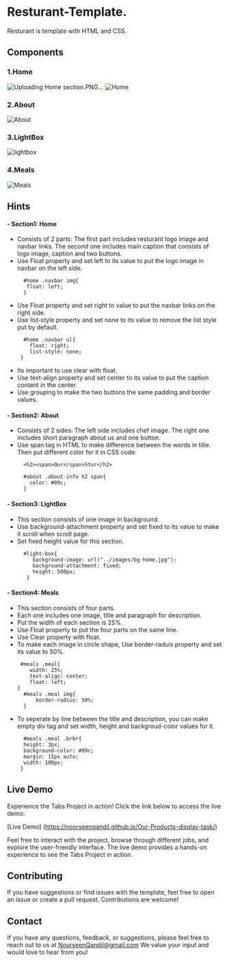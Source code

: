 # Resturant-Template.
Resturant is template with HTML and CSS. 

## Components
### 1.Home
![Uploading Home section.PNG…]()
![Home](https://github.com/NoorseenQandil/Resturant-Template/assets/70522199/e7b788c7-a308-47e8-beba-0f361a8305e1)

### 2.About
![About](https://github.com/NoorseenQandil/Resturant-Template/assets/70522199/e7b788c7-a308-47e8-beba-0f361a8305e1)

### 3.LightBox
![lightbox](https://github.com/NoorseenQandil/Resturant-Template/assets/70522199/0267d811-c796-4aaf-9976-c86ae81595b7)

### 4.Meals
![Meals](https://github.com/NoorseenQandil/Resturant-Template/assets/70522199/1e55ad3d-1b8d-47bd-a695-c50a552be730)

## Hints
#### - Section1: Home
  - Consists of 2 parts: The first part includes resturant logo image and navbar links. The second one includes main caption that consists of logo image, caption and two buttons.
  - Use Float property and set left to its value to put the logo image in navbar on the left side.
    ```
      #home .navbar img{
       float: left;
      }
    ```
  - Use Float property and set right to value to put the navbar links on the right side.
  - Use list-style property and set none to its value to remove the list style put by default.
    ```
      #home .navbar ul{
        float: right;
        list-style: none;
     }
    ```
  - Its important to use clear with float.
  - Use text-align property and set center to its value to put the caption content in the center.
  - Use grouping to make the two buttons the same padding and border values.

#### - Section2: About
 - Consists of 2 sides: The left side includes chef image. The right one includes short paragraph about us and one button.
 - Use span tag in HTML to make difference between the words in title. Then put different color for it in CSS code.
   ```
     <h2><span>Our</span>Stor</h2>
   ```
   ```
     #about .about-info h2 span{
       color: #09c;
     }
   ```
   
#### - Section3: LightBox
 - This section consists of one image in background.
 - Use background-attachment property and set fixed to its value to make it scroll when scroll page.
 - Set fixed height value for this section.
   ```
     #light-box{
        background-image: url("../images/bg-home.jpg");
        background-attachment: fixed;
        height: 500px;
      }
   ```
   
 #### - Section4: Meals
  - This section consists of four parts.
  - Each one includes one image, title and paragraph for description.
  - Put the width of each section is 25%.
  - Use Float property to put the four parts on the same line.
  - Use Clear property with float.
  - To make each image in circle shape, Use border-raduis property and set its value to 50%.
    ```
     #meals .meal{
        width: 25%;
        text-align: center;
        float: left;
    }
      #meals .meal img{
          border-radius: 50%;
      }
    ```
  - To seperate by line between the title and description, you can make empty div tag and set width, height and backgroud-color values for it.
    ```
      #meals .meal .brbr{
      height: 3px;
      background-color: #09c;
      margin: 15px auto;
      width: 100px;
     }
    ```

## Live Demo
Experience the Tabs Project in action! Click the link below to access the live demo:

[Live Demo] (https://noorseenqandil.github.io/Our-Products-display-task/)

Feel free to interact with the project, browse through different jobs, and explore the user-friendly interface. The live demo provides a hands-on experience to see the Tabs Project in action.

## Contributing
If you have suggestions or find issues with the template, feel free to open an issue or create a pull request. Contributions are welcome!

## Contact
If you have any questions, feedback, or suggestions, please feel free to reach out to us at NourseenQandil@gmail.com We value your input and would love to hear from you!
